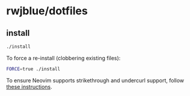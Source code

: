# rwjblue/dotfiles

## install

```sh
./install
```

To force a re-install (clobbering existing files):

```sh
FORCE=true ./install
```

To ensure Neovim supports strikethrough and undercurl support, follow [these instructions](https://wezfurlong.org/wezterm/faq.html#how-do-i-enable-undercurl-curly-underlines).
